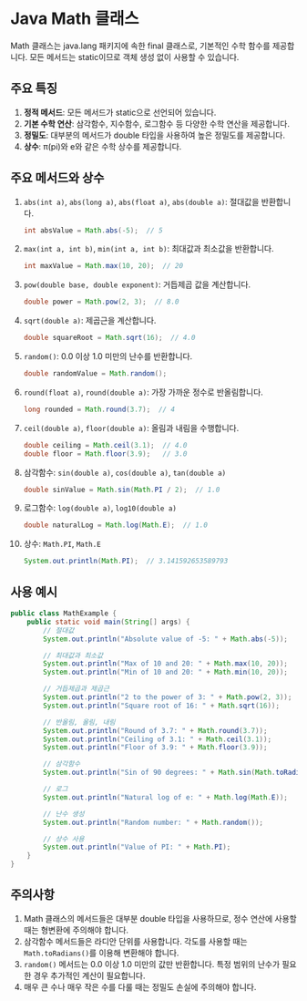 # Java Math 클래스

Math 클래스는 java.lang 패키지에 속한 final 클래스로, 기본적인 수학 함수를 제공합니다. 모든 메서드는 static이므로 객체 생성 없이 사용할 수 있습니다.

## 주요 특징

1. **정적 메서드**: 모든 메서드가 static으로 선언되어 있습니다.
2. **기본 수학 연산**: 삼각함수, 지수함수, 로그함수 등 다양한 수학 연산을 제공합니다.
3. **정밀도**: 대부분의 메서드가 double 타입을 사용하여 높은 정밀도를 제공합니다.
4. **상수**: π(pi)와 e와 같은 수학 상수를 제공합니다.

## 주요 메서드와 상수

1. `abs(int a)`, `abs(long a)`, `abs(float a)`, `abs(double a)`: 절대값을 반환합니다.

   ```java
   int absValue = Math.abs(-5);  // 5
   ```

2. `max(int a, int b)`, `min(int a, int b)`: 최대값과 최소값을 반환합니다.

   ```java
   int maxValue = Math.max(10, 20);  // 20
   ```

3. `pow(double base, double exponent)`: 거듭제곱 값을 계산합니다.

   ```java
   double power = Math.pow(2, 3);  // 8.0
   ```

4. `sqrt(double a)`: 제곱근을 계산합니다.

   ```java
   double squareRoot = Math.sqrt(16);  // 4.0
   ```

5. `random()`: 0.0 이상 1.0 미만의 난수를 반환합니다.

   ```java
   double randomValue = Math.random();
   ```

6. `round(float a)`, `round(double a)`: 가장 가까운 정수로 반올림합니다.

   ```java
   long rounded = Math.round(3.7);  // 4
   ```

7. `ceil(double a)`, `floor(double a)`: 올림과 내림을 수행합니다.

   ```java
   double ceiling = Math.ceil(3.1);  // 4.0
   double floor = Math.floor(3.9);   // 3.0
   ```

8. 삼각함수: `sin(double a)`, `cos(double a)`, `tan(double a)`

   ```java
   double sinValue = Math.sin(Math.PI / 2);  // 1.0
   ```

9. 로그함수: `log(double a)`, `log10(double a)`

   ```java
   double naturalLog = Math.log(Math.E);  // 1.0
   ```

10. 상수: `Math.PI`, `Math.E`

    ```java
    System.out.println(Math.PI);  // 3.141592653589793
    ```

## 사용 예시

```java
public class MathExample {
    public static void main(String[] args) {
        // 절대값
        System.out.println("Absolute value of -5: " + Math.abs(-5));

        // 최대값과 최소값
        System.out.println("Max of 10 and 20: " + Math.max(10, 20));
        System.out.println("Min of 10 and 20: " + Math.min(10, 20));

        // 거듭제곱과 제곱근
        System.out.println("2 to the power of 3: " + Math.pow(2, 3));
        System.out.println("Square root of 16: " + Math.sqrt(16));

        // 반올림, 올림, 내림
        System.out.println("Round of 3.7: " + Math.round(3.7));
        System.out.println("Ceiling of 3.1: " + Math.ceil(3.1));
        System.out.println("Floor of 3.9: " + Math.floor(3.9));

        // 삼각함수
        System.out.println("Sin of 90 degrees: " + Math.sin(Math.toRadians(90)));

        // 로그
        System.out.println("Natural log of e: " + Math.log(Math.E));

        // 난수 생성
        System.out.println("Random number: " + Math.random());

        // 상수 사용
        System.out.println("Value of PI: " + Math.PI);
    }
}
```

## 주의사항

1. Math 클래스의 메서드들은 대부분 double 타입을 사용하므로, 정수 연산에 사용할 때는 형변환에 주의해야 합니다.
2. 삼각함수 메서드들은 라디안 단위를 사용합니다. 각도를 사용할 때는 `Math.toRadians()`를 이용해 변환해야 합니다.
3. `random()` 메서드는 0.0 이상 1.0 미만의 값만 반환합니다. 특정 범위의 난수가 필요한 경우 추가적인 계산이 필요합니다.
4. 매우 큰 수나 매우 작은 수를 다룰 때는 정밀도 손실에 주의해야 합니다.
